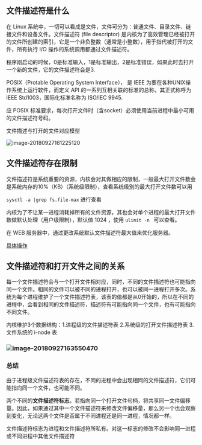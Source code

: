 ## 文件描述符是什么

在 Linux 系统中，一切可以看成是文件，文件可分为：普通文件、目录文件、链接文件和设备文件。文件描述符 (file descriptor) 是内核为了高效管理已经被打开的文件所创建的索引，它是一个非负整数（通常是小整数），用于指代被打开的文件，所有执行 I/O 操作的系统调用都通过文件描述符。 

程序刚启动的时候，0是标准输入，1是标准输出，2是标准错误，如果此时去打开一个新的文件，它的文件描述符会是3. 

POSIX（Protable Operating System Interface）， 是 IEEE 为要在各种UNIX操作系统上运行软件，而定义 API 的一系列互相关联的标准的总称，其正式称呼为 IEEE Std1003，国际化标准名称为 ISO/IEC 9945.

应 POSIX 标准要求，每次打开文件时（含socket）必须使用当前进程中最小可用的文件描述符号码。

文件描述与打开的文件对应模型

![image-20180927161225120](/Users/chen/Blog/blog/public/images/image-20180927161225120.png) 

## 文件描述符存在限制

文件描述符是系统重要的资源，内核会对其做相应的限制，一般最大打开文件数会是系统内存的10%（KB）（系统级限制），查看系统级别的最大打开文件数可以用

`sysctl -a |grep fs.file-max`  进行查看

内核为了不让某一进程消耗掉所有的文件资源，其也会对单个进程的最大打开文件数做默认处理（用户级限制），默认值 1024 ，使用 `ulimit -n ` 可以查看。

在 WEB 服务器中，通过更改系统默认文件描述符最大值来优化服务器。

[具体操作](https://blog.csdn.net/kumu_linux/article/details/7877770)



## 文件描述符和打开文件之间的关系

​	每一个文件描述符会与一个打开文件相对应，同时，不同的文件描述符也可能指向同一个文件。相同的文件可以被不同的进程打开，也可以被同一进程打开多次。系统为每个进程维护了一个文件描述符表，该表的值都是从0开始的，所以在不同的进程中，会看到相同的文件描述符，描述符有可能指向同一个文件，也有可能指向不同文件。

内核维护3个数据结构：1.进程级的文件描述符表  2.系统级的打开文件描述符表  3.文件系统的 i-node 表

### ![image-20180927163550470](/Users/chen/Blog/blog/public/images/image-20180927163550470.png)

### 总结

由于进程级文件描述符表的存在，不同的进程中会出现相同的文件描述符，它们可能指向同一个文件，也可能不同。

两个不同的**文件描述符标志**，若指向同一个打开文件句柄，将共享同一文件偏移量。因此，如果通过其中一个文件描述符来修改文件偏移量，那么另一个也会观察到变化，无论这两个文件是否属于不同进程还是同一进程，情况都一样。

文件描述符标志为进程和文件描述符所私有。对这一标志的修改不会影响同一进程或不同进程中其他文件描述符
